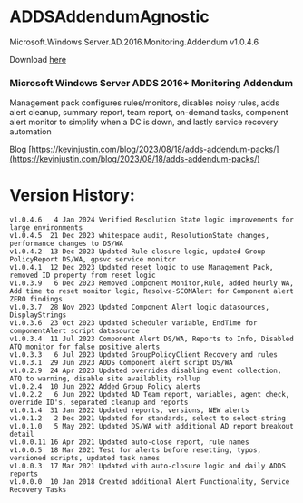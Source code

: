 # ADDSAddendumAgnostic
Microsoft.Windows.Server.AD.2016.Monitoring.Addendum v1.0.4.6

Download [here](https://github.com/theKevinJustin/ADDSAddendumAgnostic/blob/main/Microsoft.Windows.Server.AD.2016.Monitoring.Addendum.xml)

### Microsoft Windows Server ADDS 2016+ Monitoring Addendum
Management pack configures rules/monitors, disables noisy rules, adds alert cleanup, summary report, team report, on-demand tasks, component alert monitor to simplify when a DC is down, and lastly service recovery automation

Blog [https://kevinjustin.com/blog/2023/08/18/adds-addendum-packs/](https://kevinjustin.com/blog/2023/08/18/adds-addendum-packs/)

# Version History:
```
v1.0.4.6   4 Jan 2024 Verified Resolution State logic improvements for large environments
v1.0.4.5  21 Dec 2023 whitespace audit, ResolutionState changes, performance changes to DS/WA
v1.0.4.2  13 Dec 2023 Updated Rule closure logic, updated Group PolicyReport DS/WA, gpsvc service monitor
v1.0.4.1  12 Dec 2023 Updated reset logic to use Management Pack, removed ID property from reset logic
v1.0.3.9   6 Dec 2023 Removed Component Monitor,Rule, added hourly WA, Add time to reset monitor logic, Resolve-SCOMAlert for Component alert ZERO findings
v1.0.3.7  28 Nov 2023 Updated Component Alert logic datasources, DisplayStrings
v1.0.3.6  23 Oct 2023 Updated Scheduler variable, EndTime for componentAlert script datasource
v1.0.3.4  11 Jul 2023 Component Alert DS/WA, Reports to Info, Disabled ATQ monitor for false positive alerts
v1.0.3.3   6 Jul 2023 Updated GroupPolicyClient Recovery and rules
v1.0.3.1  29 Jun 2023 ADDS Component alert script DS/WA
v1.0.2.9  24 Apr 2023 Updated overrides disabling event collection, ATQ to warning, disable site availablity rollup
v1.0.2.4  10 Jun 2022 Added Group Policy alerts
v1.0.2.2   6 Jun 2022 Updated AD Team report, variables, agent check, override ID's, separated cleanup and reports
v1.0.1.4  31 Jan 2022 Updated reports, versions, NEW alerts
v1.0.1.2   2 Dec 2021 Updated for standards, select to select-string
v1.0.1.0   5 May 2021 Updated DS/WA with additional AD report breakout detail
v1.0.0.11 16 Apr 2021 Updated auto-close report, rule names
v1.0.0.5  18 Mar 2021 Test for alerts before resetting, typos, versioned scripts, updated task names
v1.0.0.3  17 Mar 2021 Updated with auto-closure logic and daily ADDS reports
v1.0.0.0  10 Jan 2018 Created additional Alert Functionality, Service Recovery Tasks
```
